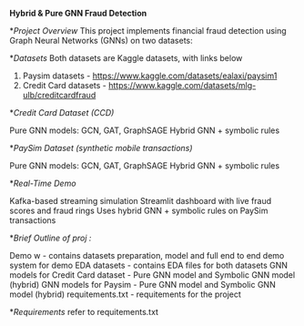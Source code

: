 **Hybrid & Pure GNN Fraud Detection**

**Project Overview*
This project implements financial fraud detection using Graph Neural Networks (GNNs) on two datasets:

**Datasets*
Both datasets are Kaggle datasets, with links below
1. Paysim datasets - https://www.kaggle.com/datasets/ealaxi/paysim1
2. Credit Card datasets - https://www.kaggle.com/datasets/mlg-ulb/creditcardfraud

**Credit Card Dataset (CCD)*

Pure GNN models: GCN, GAT, GraphSAGE
Hybrid GNN + symbolic rules


**PaySim Dataset (synthetic mobile transactions)*

Pure GNN models: GCN, GAT, GraphSAGE
Hybrid GNN + symbolic rules


**Real-Time Demo*

Kafka-based streaming simulation
Streamlit dashboard with live fraud scores and fraud rings
Uses hybrid GNN + symbolic rules on PaySim transactions




**Brief Outline of proj :*

Demo w - contains datasets preparation, model and full end to end demo system for demo
EDA datasets - contains EDA files for both datasets
GNN models for Credit Card dataset - Pure GNN model and Symbolic GNN model (hybrid)
GNN models for Paysim - Pure GNN model and Symbolic GNN model (hybrid)
requitements.txt - requitements for the project


**Requirements*
refer to requitements.txt
